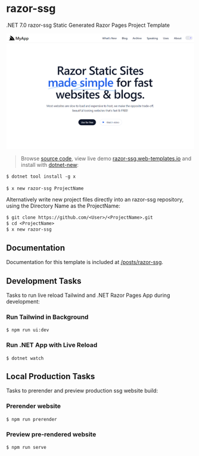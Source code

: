 # razor-ssg

.NET 7.0 razor-ssg Static Generated Razor Pages Project Template

[![](https://raw.githubusercontent.com/ServiceStack/Assets/master/csharp-templates/razor-ssg.png)](https://razor-ssg.web-templates.io)

> Browse [source code](https://github.com/NetCoreTemplates/razor-ssg), view live demo [razor-ssg.web-templates.io](https://razor-ssg.web-templates.io) and install with [dotnet-new](https://docs.servicestack.net/dotnet-new):

    $ dotnet tool install -g x

    $ x new razor-ssg ProjectName

Alternatively write new project files directly into an razor-ssg repository, using the Directory Name as the ProjectName:

    $ git clone https://github.com/<User>/<ProjectName>.git
    $ cd <ProjectName>
    $ x new razor-ssg

## Documentation

Documentation for this template is included at [/posts/razor-ssg](https://razor-ssg.web-templates.io/posts/razor-ssg).

## Development Tasks

Tasks to run live reload Tailwind and .NET Razor Pages App during development:

### Run Tailwind in Background

    $ npm run ui:dev

### Run .NET App with Live Reload

    $ dotnet watch

## Local Production Tasks

Tasks to prerender and preview production ssg website build:

### Prerender website

    $ npm run prerender

### Preview pre-rendered website

    $ npm run serve

